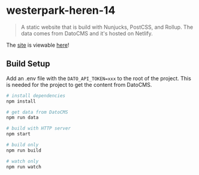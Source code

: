 # westerpark-heren-14
> A static website that is build with Nunjucks, PostCSS, and Rollup. The data comes from DatoCMS and it's hosted on Netlify.

The [site](http://westerpark-heren-14.netlify.com) is viewable [here](http://westerpark-heren-14.netlify.com)!

## Build Setup
Add an .env file with the `DATO_API_TOKEN=xxx` to the root of the project. This is needed for the project to get the content from DatoCMS.

``` bash
# install dependencies
npm install

# get data from DatoCMS
npm run data

# build with HTTP server
npm start

# build only
npm run build

# watch only
npm run watch
```
